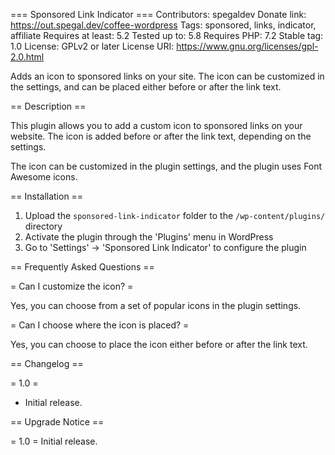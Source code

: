 === Sponsored Link Indicator ===
Contributors: spegaldev
Donate link: https://out.spegal.dev/coffee-wordpress
Tags: sponsored, links, indicator, affiliate
Requires at least: 5.2
Tested up to: 5.8
Requires PHP: 7.2
Stable tag: 1.0
License: GPLv2 or later
License URI: https://www.gnu.org/licenses/gpl-2.0.html

Adds an icon to sponsored links on your site. The icon can be customized in the settings, and can be placed either before or after the link text.

== Description ==

This plugin allows you to add a custom icon to sponsored links on your website. The icon is added before or after the link text, depending on the settings.

The icon can be customized in the plugin settings, and the plugin uses Font Awesome icons.

== Installation ==

1. Upload the `sponsored-link-indicator` folder to the `/wp-content/plugins/` directory
2. Activate the plugin through the 'Plugins' menu in WordPress
3. Go to 'Settings' -> 'Sponsored Link Indicator' to configure the plugin

== Frequently Asked Questions ==

= Can I customize the icon? =

Yes, you can choose from a set of popular icons in the plugin settings.

= Can I choose where the icon is placed? =

Yes, you can choose to place the icon either before or after the link text.

== Changelog ==

= 1.0 =
* Initial release.

== Upgrade Notice ==

= 1.0 =
Initial release.
